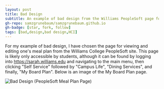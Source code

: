 ```yaml
---
layout: post
title: Bad Design
subtitle: An example of bad design from the Williams PeopleSoft page for changing meal plans
gh-repo: samzgrunebaum/samzgrunebaum.github.io
gh-badge: [star, fork, follow]
tags: [bad,design,bad design,HCI]
---
```


For my example of bad design, I have chosen the page for viewing and editing one's meal plan from the Williams College PeopleSoft site. This page is likely only accessible by students, although it can be found by logging into https://sarah.williams.edu and navigating to the main menu, then clicking "Self Service" followed by "Campus Life", "Dining Services", and finally, "My Board Plan". Below is an image of the My Board Plan page.

![Bad Design (PeopleSoft Meal Plan Page)](https://raw.githubusercontent.com/samzgrunebaum/samzgrunebaum.github.io/master/_posts/Screen%20Shot%202018-09-10%20at%205.00.25%20PM.png)



